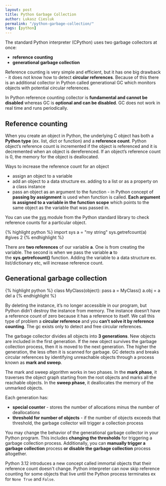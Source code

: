 ```yaml
---
layout: post
title: Python Garbage Collection
author: Lukasz Ciesluk
permalink: "/python-garbage-collection/"
tags: [python]
---
```


The standard Python interpreter (CPython) uses two garbage collectors at once:
- **reference counting**
- **generational garbage collection**

Reference counting is very simple and efficient, but it has one big drawback - it does not know how to detect **circular references**. Because of this there is an additional collector in Python called generational GC which monitors objects with potential circular references. 

In Python reference counting collector is **fundamental and cannot be disabled** whereas GC is **optional and can be disabled**. GC does not work in real time and runs periodically.

## Reference counting

When you create an object in Python, the underlying C object has both a **Python type** (ex. list, dict or function) and a **reference count**. Python object’s reference count is incremented if the object is referenced and it is decremented when an object is dereferenced. If an object’s reference count is 0, the memory for the object is deallocated.

Ways to increase the reference count for an object
- assign an object to a variable
- add an object to a data structure ex. adding to a list or as a property on a class instance
- pass an object as an argument to the function - in Python concept of **passing by assignment** is used when function is called. **Each argument is assigned to a variable in the function scope** which points to the same object as the variable that was passed in.

You can use the [sys](https://docs.python.org/3/library/sys.html) module from the Python standard library to check reference counts for a particular object.

{% highlight python %}
import sys
a = "my string"
sys.getrefcount(a) #gives 2
{% endhighlight %}

There are **two references** of our variable **a**. One is from creating the variable. The second is when we pass the variable **a** to the **sys.getrefcount()** function. Adding the variable to a data structure ex. list/dictionary etc, will increase reference count.

## Generational garbage collection

{% highlight python %}
class MyClass(object):
	pass
a = MyClass()
a.obj = a
del a
{% endhighlight %}

By deleting the instance, it’s no longer accessible in our program, but Python didn’t destroy the instance from memory. The instance doesn’t have a reference count of zero because it has a reference to itself. We call this type of problem a **circular reference** and you **can’t solve it by reference counting**. The gc exists only to detect and free circular references.

The garbage collector divides all objects into **3 generations**. New objects are included in the first generation. If the new object survives the garbage collection process, then it is moved to the next generation. The higher the generation, the less often it is scanned for garbage. GC detects and breaks circular references by identifying unreachable objects through a process known as **mark and sweep**.

The mark and sweep algorithm works in two phases. In the **mark phase**, it traverses the object graph starting from the root objects and marks all the reachable objects. In the **sweep phase**, it deallocates the memory of the unmarked objects.

Each generation has:
- **special counter** - stores the number of allocations minus the number of deallocations
- **threshold for number of objects** - if the number of objects exceeds that threshold, the garbage collector will trigger a collection process

You may change the behavior of the generational garbage collector in your Python program. This includes **changing the thresholds** for triggering a garbage collection process. Additionally, you can **manually trigger a garbage collection** process **or disable the garbage collection** process altogether.

Python 3.12 introduces a new concept called immortal objects that their reference count doesn't change. Python interpreter can now skip reference counting for some objects that live until the Python process terminates ex for `None`  `True` and `False`.
